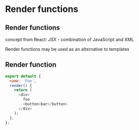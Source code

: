 # Render functions

## Render functions

concept from React: _JSX_ - combination of JavaScript and XML

Render functions may be used as an alternative to templates

## Render function

```js
export default {
  name: 'Foo',
  render() {
    return (
      <div>
        foo
        <button>bar</button>
      </div>
    );
  },
};
```
